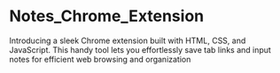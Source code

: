 # Notes_Chrome_Extension
Introducing a sleek Chrome extension built with HTML, CSS, and JavaScript. This handy tool lets you effortlessly save tab links and input notes for efficient web browsing and organization
